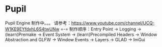 # Pupil
Pupil Engine
制作中。。。
请参考：https://www.youtube.com/channel/UCQ-W1KE9EYfdxhL6S4twUNw
=-=
制作顺序：Entry Point -> Logging -> (learn)Premake -> Event System -> (learn)Precompiled Headers -> Window Abstraction and GLFW -> Window Events -> Layers -> GLAD -> ImGui
